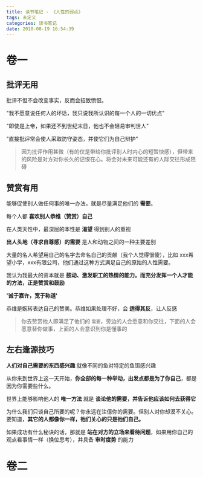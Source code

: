 ```yaml
---
title: 读书笔记 - 《人性的弱点》
tags: 未定义
categories: 读书笔记
date: 2010-08-19 16:54:39
---
```


# 卷一

## 批评无用

批评不但不会改变事实，反而会招致愤恨。

"我不愿意说任何人的坏话，我只说我所认识的每一个人的一切优点"

"即使是上帝，如果还不到世纪末日，他也不会轻易审判世人"

"直接批评常会使人采取防守姿态，并使它们为自己辩护"

> 因为批评作用甚微（有的仅是带给你批评别人时内心的短暂快感），但带来的风险是对方对你长久的记恨在心。将会对未来可能还有的人际交往形成阻碍

## 赞赏有用

能够促使别人做任何事的唯一办法，就是尽量满足他们的 **需要**。

每个人都 **喜欢别人恭维（赞赏）自己**

在人类天性中，最深层的本性是 **渴望** 得到别人的重视

**出人头地（寻求自尊感）的需要** 是人和动物之间的一种主要差别

大量的名人希望用自己的名字去命名自己的贡献（我个人觉得很傻），比如 xxx希望小学，xxx有限公司，他们通过这种方式满足自己的原始的人性需要。

我认为我最大的资本就是 **鼓动、激发职工的热情的能力。而充分发挥一个人才能的方法，正是赞赏和鼓励**

**'诚于嘉许，宽于称道'**

恭维是婉转表达自己的赞美。恭维如果处理不好，会 **适得其反**，让人反感

> 你去赞赏他人即满足了他们的 `需要`，旁边的人会愿意和你交往，下面的人会愿意替你做事，上面的人会意识到你是懂事的

## 左右逢源技巧

**人们对自己需要的东西感兴趣** 就像不同的鱼对特定的鱼饵感兴趣

从你来到世界上这一天开始，**你全部的每一种举动，出发点都是为了你自己**，都是因为你需要些什么。

世界上能够影响他人的 **唯一方法** 就是 **谈论他的需要，并告诉他应该如何去获得它**

为什么我们只谈自己所要的呢？你永远在注億你的需要。但别人对你却漠不关心。要知道，**其它的人都像你一样，彵们关心的只是彵们自己。**

如果成功有什么秘诀的话，那就是 **站在对方的立场来看待问题**，如果用你自己的观点看事情一样（换位思考），并具备 **审时度势** 的能力



# 卷二

## 


